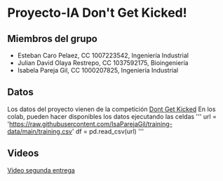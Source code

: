 # Proyecto-IA Don't Get Kicked!

## Miembros del grupo
- Esteban Caro Pelaez, CC 1007223542, Ingeniería Industrial
- Julian David Olaya Restrepo, CC 1037592175, Bioingeniería 
- Isabela Pareja Gil, CC 1000207825, Ingeniería Industrial

## Datos
Los datos del proyecto vienen de la competición [Dont Get Kicked](https://www.kaggle.com/competitions/DontGetKicked/overview)
En los colab, pueden hacer disponibles los datos ejecutando las celdas 
'''
url = 'https://raw.githubusercontent.com/IsaParejaGil/training-data/main/training.csv'
df = pd.read_csv(url)
'''

## Videos
[Video segunda entrega](https://youtu.be/G1pKKKqYmNY)
